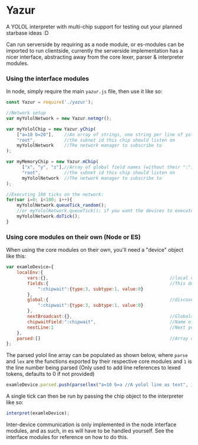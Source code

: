 # Yazur
A YOLOL interpreter with multi-chip support for testing out your planned starbase ideas :D

Can run serverside by requiring as a node module, or es-modules can be imported to run clientside, currently the serverside implementation has a nicer interface, abstracting away from the core lexer, parser & interpreter modules.

### Using the interface modules

In node, simply require the main ``yazur.js`` file, then use it like so:
```js
const Yazur = require('./yazur');

//Network setup
var myYololNetwork = new Yazur.netmgr();

var myYololChip = new Yazur.yChip(
    ["a=10 b=20"],    //An array of strings, one string per line of yolol
    "root",           //the subnet id this chip should listen on
    myYololNetwork    //The network manager to subscribe to
);

var myMemoryChip = new Yazur.mChip(
      ["x", "y", "z"],//Array of global field names (without their ":")
      "root",         //the subnet id this chip should listen on
      myYololNetwork  //The network manager to subscribe to
);

//Executing 100 ticks on the network:
for(var i=0; i<100; i++){
    myYololNetwork.queueTick_random();
    //or myYololNetwork.queueTick(); if you want the devices to execute in the order they were added
    myYololNetwork.doTick();
}

```


### Using core modules on their own (Node or ES)
When using the core modules on their own, you'll need a "device" object like this:

```js
var examleDevice={
    localEnv:{
        vars:{},                                              //local variables
        fields:{                                              //This devices fields & their default values
            ":chipwait":{type:3, subtype:1, value:0}
        },
        global:{                                              //discovered global fields from this & other devices
            ":chipwait":{type:3, subtype:1, value:0}
        },   
        nextBroadcast:{},                                     //Globals changed by this chip, to be broadcast to the network
        chipwaitField:":chipwait",                            //Name of the chipwait field for this chip
        nextLine:1                                            //Next yolol line to be executed
    },
    parsed:[]                                                 //Array of parsed yolol lines
};
```
The parsed yolol line array can be populated as shown below, where ``parse`` and ``lex`` are the functions exported by their respective core modules and ``1`` is the line number being parsed (Only used to add line references to lexed tokens, defaults to 0 if not provided)
```js
examleDevice.parsed.push(parse(lex("a=10 b=a //A yolol line as text", 1));
```

A single tick can then be run by passing the chip object to the interpreter like so:
```js
interpret(examleDevice);
```

Inter-device communication is only implemented in the node interface modules, and as such, in es will have to be handled yourself. See the interface modules for reference on how to do this.
